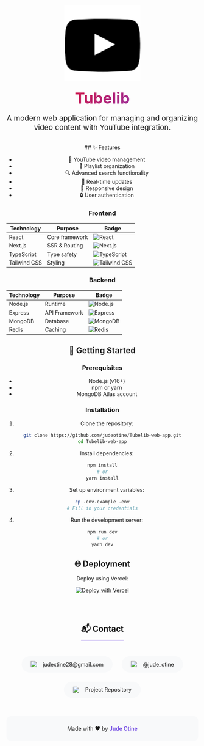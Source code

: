 
<div align="center">
  <img src="https://github.com/judeotine/Tubelib-web-app/raw/main/public/144.png" width="200" alt="Tubelib Logo">
  
  <h1 style="font-size: 2.5rem; background: linear-gradient(135deg, #FF0000, #6e45e2); -webkit-background-clip: text; -webkit-text-fill-color: transparent; margin: 1rem 0;">Tubelib</h1>
  
  <p style="font-size: 1.2rem; max-width: 800px; margin: 0 auto 2rem;">
  A modern web application for managing and organizing video content with YouTube integration.
  </p>
## ✨ Features

- 🎥 YouTube video management
- 📁 Playlist organization
- 🔍 Advanced search functionality
- 🔄 Real-time updates
- 📱 Responsive design
- 🔒 User authentication

### Frontend
| Technology | Purpose | Badge |
|------------|---------|-------|
| React | Core framework | ![React](https://img.shields.io/badge/React-20232A?style=flat-square&logo=react&logoColor=61DAFB) |
| Next.js | SSR & Routing | ![Next.js](https://img.shields.io/badge/Next.js-000000?style=flat-square&logo=nextdotjs&logoColor=white) |
| TypeScript | Type safety | ![TypeScript](https://img.shields.io/badge/TypeScript-007ACC?style=flat-square&logo=typescript&logoColor=white) |
| Tailwind CSS | Styling | ![Tailwind CSS](https://img.shields.io/badge/Tailwind_CSS-38B2AC?style=flat-square&logo=tailwind-css&logoColor=white) |

### Backend
| Technology | Purpose | Badge |
|------------|---------|-------|
| Node.js | Runtime | ![Node.js](https://img.shields.io/badge/Node.js-339933?style=flat-square&logo=nodedotjs&logoColor=white) |
| Express | API Framework | ![Express](https://img.shields.io/badge/Express-000000?style=flat-square&logo=express&logoColor=white) |
| MongoDB | Database | ![MongoDB](https://img.shields.io/badge/MongoDB-47A248?style=flat-square&logo=mongodb&logoColor=white) |
| Redis | Caching | ![Redis](https://img.shields.io/badge/Redis-DC382D?style=flat-square&logo=redis&logoColor=white) |

## 🚀 Getting Started

### Prerequisites
- Node.js (v16+)
- npm or yarn
- MongoDB Atlas account

### Installation

1. Clone the repository:
```bash
git clone https://github.com/judeotine/Tubelib-web-app.git
cd Tubelib-web-app
```

2. Install dependencies:
```bash
npm install
# or
yarn install
```

3. Set up environment variables:
```bash
cp .env.example .env
# Fill in your credentials
```

4. Run the development server:
```bash
npm run dev
# or
yarn dev
`````

## 🌐 Deployment

Deploy using Vercel:

[![Deploy with Vercel](https://vercel.com/button)](https://vercel.com/new/clone?repository-url=https%3A%2F%2Fgithub.com%2Fjudeotine%2FTubelib-web-app)


<div style="margin: 3rem 0; text-align: center;">
  <h2 style="border-bottom: 2px solid #6e45e2; padding-bottom: 0.5rem; display: inline-block;">📬 Contact</h2>
  
  <div style="display: flex; justify-content: center; gap: 1.5rem; margin-top: 1.5rem; flex-wrap: wrap;">
    <a href="mailto:judextine28@gmail.com" style="text-decoration: none;">
      <div style="display: flex; align-items: center; gap: 0.5rem; background: #f8f9fa; padding: 0.8rem 1.5rem; border-radius: 50px;">
        <img src="https://img.icons8.com/color/48/000000/gmail.png" width="24">
        <span>judextine28@gmail.com</span>
      </div>
    </a>
    
  <a href="https://twitter.com/jude_otine" style="text-decoration: none;">
      <div style="display: flex; align-items: center; gap: 0.5rem; background: #f8f9fa; padding: 0.8rem 1.5rem; border-radius: 50px;">
        <img src="https://img.icons8.com/color/48/000000/twitter.png" width="24">
        <span>@jude_otine</span>
      </div>
    </a>
    
  <a href="https://github.com/judeotine/Tubelib-web-app" style="text-decoration: none;">
      <div style="display: flex; align-items: center; gap: 0.5rem; background: #f8f9fa; padding: 0.8rem 1.5rem; border-radius: 50px;">
        <img src="https://img.icons8.com/ios-glyphs/60/000000/github.png" width="24">
        <span>Project Repository</span>
      </div>
    </a>
  </div>
</div>

<div style="text-align: center; margin-top: 3rem; padding: 1.5rem; background: #f8f9fa; border-radius: 12px;">
  <p style="margin: 0;">Made with ❤️ by <a href="https://github.com/judeotine" style="color: #6e45e2; text-decoration: none; font-weight: 600;">Jude Otine</a></p>
</div>